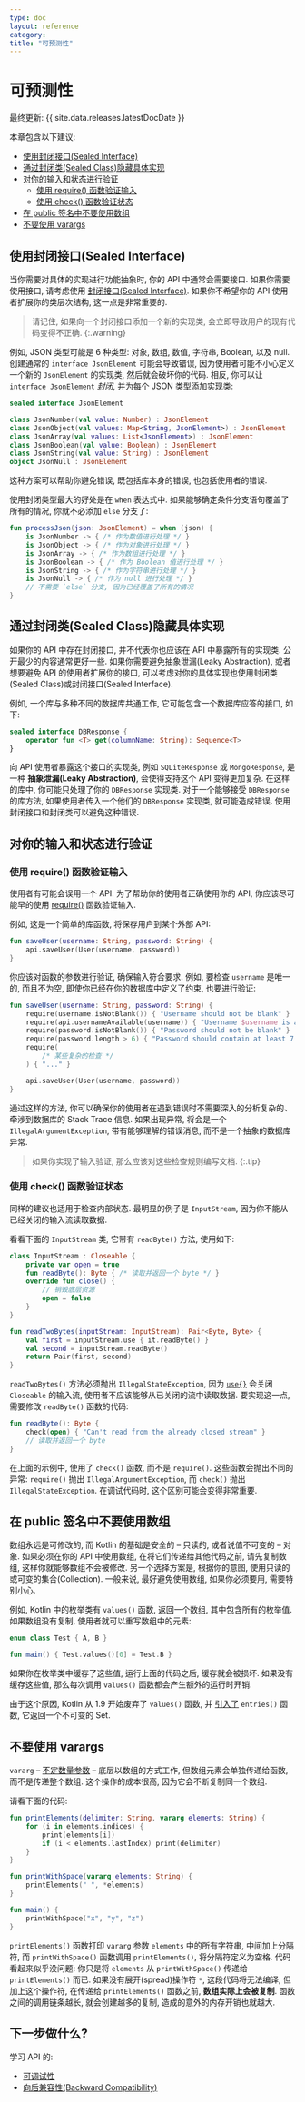 ```yaml
---
type: doc
layout: reference
category:
title: "可预测性"
---
```


# 可预测性

最终更新: {{ site.data.releases.latestDocDate }}

本章包含以下建议:
* [使用封闭接口(Sealed Interface) ](#use-sealed-interfaces)
* [通过封闭类(Sealed Class)隐藏具体实现](#hide-implementations-with-sealed-classes)
* [对你的输入和状态进行验证](#validate-your-inputs-and-state)
  * [使用 require() 函数验证输入](#validate-inputs-with-the-require-function)
  * [使用 check() 函数验证状态](#validate-state-with-the-check-function)
* [在 public 签名中不要使用数组](#avoid-arrays-in-public-signatures)
* [不要使用 varargs](#avoid-varargs)

## 使用封闭接口(Sealed Interface)

当你需要对具体的实现进行功能抽象时, 你的 API 中通常会需要接口.
如果你需要使用接口, 请考虑使用 [封闭接口(Sealed Interface)](../sealed-classes.html).
如果你不希望你的 API 使用者扩展你的类层次结构, 这一点是非常重要的.

> 请记住, 如果向一个封闭接口添加一个新的实现类, 会立即导致用户的现有代码变得不正确.
{:.warning}

例如, JSON 类型可能是 6 种类型: 对象, 数组, 数值, 字符串, Boolean, 以及 null.
创建通常的 `interface JsonElement` 可能会导致错误, 因为使用者可能不小心定义一个新的 `JsonElement` 的实现类, 然后就会破坏你的代码.
相反, 你可以让 `interface JsonElement` _封闭_, 并为每个 JSON 类型添加实现类:

```kotlin
sealed interface JsonElement

class JsonNumber(val value: Number) : JsonElement
class JsonObject(val values: Map<String, JsonElement>) : JsonElement
class JsonArray(val values: List<JsonElement>) : JsonElement
class JsonBoolean(val value: Boolean) : JsonElement
class JsonString(val value: String) : JsonElement
object JsonNull : JsonElement
```

这种方案可以帮助你避免错误, 既包括库本身的错误, 也包括使用者的错误.

使用封闭类型最大的好处是在 `when` 表达式中.
如果能够确定条件分支语句覆盖了所有的情况, 你就不必添加 `else` 分支了:

```kotlin
fun processJson(json: JsonElement) = when (json) {
    is JsonNumber -> { /* 作为数值进行处理 */ }
    is JsonObject -> { /* 作为对象进行处理 */ }
    is JsonArray -> { /* 作为数组进行处理 */ }
    is JsonBoolean -> { /* 作为 Boolean 值进行处理 */ }
    is JsonString -> { /* 作为字符串进行处理 */ }
    is JsonNull -> { /* 作为 null 进行处理 */ }
    // 不需要 `else` 分支, 因为已经覆盖了所有的情况
}
```

## 通过封闭类(Sealed Class)隐藏具体实现

如果你的 API 中存在封闭接口, 并不代表你也应该在 API 中暴露所有的实现类.
公开最少的内容通常更好一些.
如果你需要避免抽象泄漏(Leaky Abstraction), 或者想要避免 API 的使用者扩展你的接口,
可以考虑对你的具体实现也使用封闭类(Sealed Class)或封闭接口(Sealed Interface).

例如, 一个库与多种不同的数据库共通工作, 它可能包含一个数据库应答的接口, 如下:

```kotlin
sealed interface DBResponse {
    operator fun <T> get(columnName: String): Sequence<T>
}
```

向 API 使用者暴露这个接口的实现类, 例如 `SQLiteResponse` 或 `MongoResponse`,
是一种 **抽象泄漏(Leaky Abstraction)**, 会使得支持这个 API 变得更加复杂.
在这样的库中, 你可能只处理了你的 `DBResponse` 实现类.
对于一个能够接受 `DBResponse` 的库方法, 如果使用者传入一个他们的 `DBResponse` 实现类, 就可能造成错误.
使用封闭接口和封闭类可以避免这种错误.

## 对你的输入和状态进行验证

### 使用 require() 函数验证输入

使用者有可能会误用一个 API. 为了帮助你的使用者正确使用你的 API, 你应该尽可能早的使用
[require()](https://kotlinlang.org/api/latest/jvm/stdlib/kotlin/require.html) 函数验证输入.

例如, 这是一个简单的库函数, 将保存用户到某个外部 API:

```kotlin
fun saveUser(username: String, password: String) {
    api.saveUser(User(username, password))
}
```

你应该对函数的参数进行验证, 确保输入符合要求.
例如, 要检查 `username` 是唯一的, 而且不为空, 即使你已经在你的数据库中定义了约束, 也要进行验证:

```kotlin
fun saveUser(username: String, password: String) {
    require(username.isNotBlank()) { "Username should not be blank" }
    require(api.usernameAvailable(username)) { "Username $username is already taken" }
    require(password.isNotBlank()) { "Password should not be blank" }
    require(password.length > 6) { "Password should contain at least 7 letters" }
    require(
        /* 某些复杂的检查 */
    ) { "..." }

    api.saveUser(User(username, password))
}
```

通过这样的方法, 你可以确保你的使用者在遇到错误时不需要深入的分析复杂的、牵涉到数据库的 Stack Trace 信息.
如果出现异常, 将会是一个 `IllegalArgumentException`, 带有能够理解的错误消息, 而不是一个抽象的数据库异常.

> 如果你实现了输入验证, 那么应该对这些检查规则编写文档.
{:.tip}

### 使用 check() 函数验证状态

同样的建议也适用于检查内部状态. 最明显的例子是 `InputStream`, 因为你不能从已经关闭的输入流读取数据.

看看下面的 `InputStream` 类, 它带有 `readByte()` 方法, 使用如下:

```kotlin
class InputStream : Closeable {
    private var open = true
    fun readByte(): Byte { /* 读取并返回一个 byte */ }
    override fun close() {
        // 销毁底层资源
        open = false
    }
}

fun readTwoBytes(inputStream: InputStream): Pair<Byte, Byte> {
    val first = inputStream.use { it.readByte() }
    val second = inputStream.readByte()
    return Pair(first, second)
}
```

`readTwoBytes()` 方法必须抛出 `IllegalStateException`, 因为 [`use{}`](https://kotlinlang.org/api/latest/jvm/stdlib/kotlin.io/use.html) 
会关闭 `Closeable` 的输入流, 使用者不应该能够从已关闭的流中读取数据.
要实现这一点, 需要修改 `readByte()` 函数的代码:

```kotlin
fun readByte(): Byte {
    check(open) { "Can't read from the already closed stream" }
    // 读取并返回一个 byte
}
```

在上面的示例中, 使用了 `check()` 函数, 而不是 `require()`.
这些函数会抛出不同的异常:
`require()` 抛出 `IllegalArgumentException`, 而 `check()` 抛出 `IllegalStateException`.
在调试代码时, 这个区别可能会变得非常重要.

## 在 public 签名中不要使用数组

数组永远是可修改的, 而 Kotlin 的基础是安全的 – 只读的, 或者说值不可变的 – 对象.
如果必须在你的 API 中使用数组,
在将它们传递给其他代码之前, 请先复制数组, 这样你就能够数组不会被修改.
另一个选择方案是, 根据你的意图, 使用只读的或可变的集合(Collection).
一般来说, 最好避免使用数组, 如果你必须要用, 需要特别小心.

例如, Kotlin 中的枚举类有 `values()` 函数, 返回一个数组, 其中包含所有的枚举值.
如果数组没有复制, 使用者就可以重写数组中的元素:

```kotlin
enum class Test { A, B }

fun main() { Test.values()[0] = Test.B }
```

如果你在枚举类中缓存了这些值, 运行上面的代码之后, 缓存就会被损坏.
如果没有缓存这些值, 那么每次调用 `values()` 函数都会产生额外的运行时开销.

由于这个原因, Kotlin 从 1.9 开始废弃了 `values()` 函数, 并 [引入了](https://youtrack.jetbrains.com/issue/KT-48872/Provide-modern-and-performant-replacement-for-Enum.values) 
`entries()` 函数, 它返回一个不可变的 Set.

## 不要使用 varargs

`vararg` – [不定数量参数](../functions.html#variable-number-of-arguments-varargs) – 底层以数组的方式工作,
但数组元素会单独传递给函数, 而不是传递整个数组.
这个操作的成本很高, 因为它会不断复制同一个数组.

请看下面的代码:

<div class="sample" markdown="1" theme="idea" kotlin-min-compiler-version="1.3" id ="jvm-api-guide-print-elements">

```kotlin
fun printElements(delimiter: String, vararg elements: String) {
    for (i in elements.indices) {
        print(elements[i])
        if (i < elements.lastIndex) print(delimiter)
    }
}

fun printWithSpace(vararg elements: String) {
    printElements(" ", *elements)
}

fun main() {
    printWithSpace("x", "y", "z")
}
```

</div>

`printElements()` 函数打印 `vararg` 参数 `elements` 中的所有字符串, 中间加上分隔符,
而 `printWithSpace()` 函数调用 `printElements()`, 将分隔符定义为空格.
代码看起来似乎没问题: 你只是将 `elements` 从 `printWithSpace()` 传递给 `printElements()` 而已.
如果没有展开(spread)操作符 `*`, 这段代码将无法编译,
但加上这个操作符, 在传递给 `printElements()` 函数之前, **数组实际上会被复制**.
函数之间的调用链条越长, 就会创建越多的复制, 造成的意外的内存开销也就越大.

## 下一步做什么?

学习 API 的:
* [可调试性](jvm-api-guidelines-debuggability.html)
* [向后兼容性(Backward Compatibility)](jvm-api-guidelines-backward-compatibility.html)
